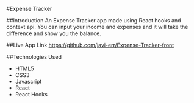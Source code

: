 #Expense Tracker

##Introduction
An Expense Tracker app made using React hooks and context api. You can input your income and expenses and it will take the difference and show you the balance.

##Live App Link
https://github.com/javi-err/Expense-Tracker-front

##Technologies Used
* HTML5
* CSS3
* Javascript
* React
* React Hooks
